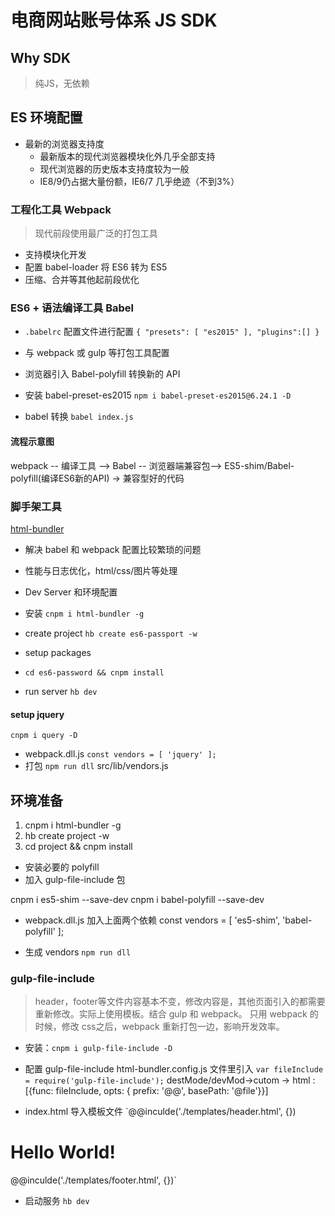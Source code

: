 # 电商网站账号体系 JS SDK

## Why SDK
> 纯JS，无依赖

## ES 环境配置
- 最新的浏览器支持度
  + 最新版本的现代浏览器模块化外几乎全部支持
  + 现代浏览器的历史版本支持度较为一般
  + IE8/9仍占据大量份额，IE6/7 几乎绝迹（不到3%）

### 工程化工具 Webpack
> 现代前段使用最广泛的打包工具
- 支持模块化开发
- 配置 babel-loader 将 ES6 转为 ES5
- 压缩、合并等其他起前段优化

### ES6 + 语法编译工具 Babel
- `.babelrc` 配置文件进行配置
`{
  "presets": [
    "es2015"
  ],
  "plugins":[]
}`

- 与 webpack 或 gulp 等打包工具配置
- 浏览器引入 Babel-polyfill 转换新的 API


- 安装 babel-preset-es2015
`npm i babel-preset-es2015@6.24.1 -D`

- babel 转换
`babel index.js`

#### 流程示意图
webpack -- 编译工具 --> Babel -- 浏览器端兼容包--> ES5-shim/Babel-polyfill(编译ES6新的API) -> 兼容型好的代码


### 脚手架工具
[html-bundler](https://github.com/be-fe/html-bundler)
- 解决 babel 和 webpack 配置比较繁琐的问题
- 性能与日志优化，html/css/图片等处理
- Dev Server 和环境配置 

- 安装
`cnpm i html-bundler -g`

- create project
`hb create es6-passport -w`

- setup packages
- `cd es6-password && cnpm install`

- run server
`hb dev`

####  setup jquery
`cnpm i query -D`
- webpack.dll.js
`const vendors = [
  'jquery'
];`
- 打包
`npm run dll`
src/lib/vendors.js

## 环境准备
1. cnpm i html-bundler -g
2. hb create project -w
3. cd project && cnpm install

- 安装必要的 polyfill
- 加入 gulp-file-include 包

cnpm i es5-shim --save-dev
cnpm i babel-polyfill --save-dev

- webpack.dll.js 加入上面两个依赖
const vendors = [
  'es5-shim',
  'babel-polyfill'
];

- 生成 vendors
`npm run dll`


### gulp-file-include
> header，footer等文件内容基本不变，修改内容是，其他页面引入的都需要重新修改。实际上使用模板。结合 gulp 和 webpack。
只用 webpack 的时候，修改 css之后，webpack 重新打包一边，影响开发效率。


- 安装：`cnpm i gulp-file-include -D`

- 配置 gulp-file-include
html-bundler.config.js 文件里引入 `var fileInclude = require('gulp-file-include');` destMode/devMod->cutom -> html : [{func: fileInclude, opts: { prefix: '@@', basePath: '@file'}}]

- index.html 导入模板文件
`@@inculde('./templates/header.html', {})
<h1>Hello World!</h1>
@@inculde('./templates/footer.html', {})`

- 启动服务
`hb dev`







